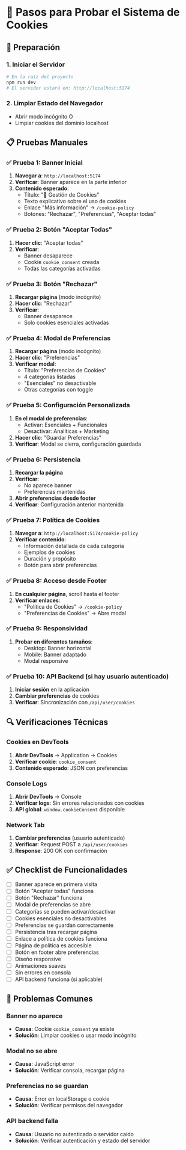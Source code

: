 # 🧪 Pasos para Probar el Sistema de Cookies

## 🚀 Preparación

### 1. Iniciar el Servidor
```bash
# En la raíz del proyecto
npm run dev
# El servidor estará en: http://localhost:5174
```

### 2. Limpiar Estado del Navegador
- Abrir modo incógnito O
- Limpiar cookies del dominio localhost

## 📋 Pruebas Manuales

### ✅ Prueba 1: Banner Inicial
1. **Navegar a**: `http://localhost:5174`
2. **Verificar**: Banner aparece en la parte inferior
3. **Contenido esperado**:
   - Título: "🍪 Gestión de Cookies"
   - Texto explicativo sobre el uso de cookies
   - Enlace "Más información" → `/cookie-policy`
   - Botones: "Rechazar", "Preferencias", "Aceptar todas"

### ✅ Prueba 2: Botón "Aceptar Todas"
1. **Hacer clic**: "Aceptar todas"
2. **Verificar**: 
   - Banner desaparece
   - Cookie `cookie_consent` creada
   - Todas las categorías activadas

### ✅ Prueba 3: Botón "Rechazar"
1. **Recargar página** (modo incógnito)
2. **Hacer clic**: "Rechazar"
3. **Verificar**:
   - Banner desaparece
   - Solo cookies esenciales activadas

### ✅ Prueba 4: Modal de Preferencias
1. **Recargar página** (modo incógnito)
2. **Hacer clic**: "Preferencias"
3. **Verificar modal**:
   - Título: "Preferencias de Cookies"
   - 4 categorías listadas
   - "Esenciales" no desactivable
   - Otras categorías con toggle

### ✅ Prueba 5: Configuración Personalizada
1. **En el modal de preferencias**:
   - Activar: Esenciales + Funcionales
   - Desactivar: Analíticas + Marketing
2. **Hacer clic**: "Guardar Preferencias"
3. **Verificar**: Modal se cierra, configuración guardada

### ✅ Prueba 6: Persistencia
1. **Recargar la página**
2. **Verificar**: 
   - No aparece banner
   - Preferencias mantenidas
3. **Abrir preferencias desde footer**
4. **Verificar**: Configuración anterior mantenida

### ✅ Prueba 7: Política de Cookies
1. **Navegar a**: `http://localhost:5174/cookie-policy`
2. **Verificar contenido**:
   - Información detallada de cada categoría
   - Ejemplos de cookies
   - Duración y propósito
   - Botón para abrir preferencias

### ✅ Prueba 8: Acceso desde Footer
1. **En cualquier página**, scroll hasta el footer
2. **Verificar enlaces**:
   - "Política de Cookies" → `/cookie-policy`
   - "Preferencias de Cookies" → Abre modal

### ✅ Prueba 9: Responsividad
1. **Probar en diferentes tamaños**:
   - Desktop: Banner horizontal
   - Mobile: Banner adaptado
   - Modal responsive

### ✅ Prueba 10: API Backend (si hay usuario autenticado)
1. **Iniciar sesión** en la aplicación
2. **Cambiar preferencias** de cookies
3. **Verificar**: Sincronización con `/api/user/cookies`

## 🔍 Verificaciones Técnicas

### Cookies en DevTools
1. **Abrir DevTools** → Application → Cookies
2. **Verificar cookie**: `cookie_consent`
3. **Contenido esperado**: JSON con preferencias

### Console Logs
1. **Abrir DevTools** → Console
2. **Verificar logs**: Sin errores relacionados con cookies
3. **API global**: `window.cookieConsent` disponible

### Network Tab
1. **Cambiar preferencias** (usuario autenticado)
2. **Verificar**: Request POST a `/api/user/cookies`
3. **Response**: 200 OK con confirmación

## ✅ Checklist de Funcionalidades

- [ ] Banner aparece en primera visita
- [ ] Botón "Aceptar todas" funciona
- [ ] Botón "Rechazar" funciona  
- [ ] Modal de preferencias se abre
- [ ] Categorías se pueden activar/desactivar
- [ ] Cookies esenciales no desactivables
- [ ] Preferencias se guardan correctamente
- [ ] Persistencia tras recargar página
- [ ] Enlace a política de cookies funciona
- [ ] Página de política es accesible
- [ ] Botón en footer abre preferencias
- [ ] Diseño responsive
- [ ] Animaciones suaves
- [ ] Sin errores en consola
- [ ] API backend funciona (si aplicable)

## 🐛 Problemas Comunes

### Banner no aparece
- **Causa**: Cookie `cookie_consent` ya existe
- **Solución**: Limpiar cookies o usar modo incógnito

### Modal no se abre
- **Causa**: JavaScript error
- **Solución**: Verificar consola, recargar página

### Preferencias no se guardan
- **Causa**: Error en localStorage o cookie
- **Solución**: Verificar permisos del navegador

### API backend falla
- **Causa**: Usuario no autenticado o servidor caído
- **Solución**: Verificar autenticación y estado del servidor
